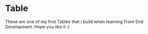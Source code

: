 # Table
These are one of my first Tables that i build when learning Front End Development. Hope you like it :)
